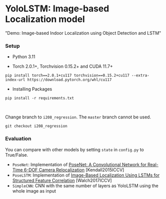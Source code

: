 # YoloLSTM: Image-based Localization model
"Demo: Image-based Indoor Localization using Object Detection and LSTM"  

### Setup
- Python 3.11

- Torch 2.0.1+, Torchvision 0.15.2+ and CUDA 11.7+
```
pip install torch==2.0.1+cu117 torchvision==0.15.2+cu117 --extra-index-url https://download.pytorch.org/whl/cu117
```

- Installing Packages
```
pip install -r requirements.txt
```
<br>

Change branch to `i208_regression`. The `master` branch cannot be used.
```
git checkout i208_regression
```

### Evaluation
You can compare with other models by setting `state` in `config.py` to True/False.
- `PoseNet`: Implementation of [PoseNet: A Convolutional Network for Real-Time 6-DOF Camera Relocalization](https://www.cv-foundation.org/openaccess/content_iccv_2015/html/Kendall_PoseNet_A_Convolutional_ICCV_2015_paper.html) [Kendall2015ICCV]
- `PoseLSTM`: Implementation of [Image-Based Localization Using LSTMs for Structured Feature Correlation](https://openaccess.thecvf.com/content_iccv_2017/html/Walch_Image-Based_Localization_Using_ICCV_2017_paper.html) [Walch2017ICCV]
- `SimpleCNN`: CNN with the same number of layers as YoloLSTM using the whole image as input

